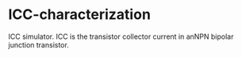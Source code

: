 # ICC-characterization
ICC simulator.
ICC is the transistor collector current in anNPN bipolar junction transistor.
